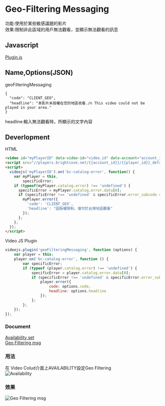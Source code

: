 # Geo-Filtering Messaging  
功能:使用於某些敏感議題的影片  
效果:限制非此區域的用戶無法觀看，並顯示無法觀看的訊息     

## Javascript
[Plugin.js](https://raw.githubusercontent.com/IXlinfairuser/Brightcove_Plugin/master/geoFilteringMessaging/plugin.js)

## Name,Options(JSON)
geoFilteringMessaging  
```
{
  "code": "CLIENT_GEO",
  "headline": "本影片未授權在您的地區收看./n This video could not be played in your area."
}
```
headline:輸入無法觀看時，所顯示的文字內容  

## Deverlopment
HTML
```HTML
<video id="myPlayerID" data-video-id="video_id" data-account="account_id" data-player="player_id" data-embed="default" data-application-id class="video-js" controls style="width: 100%; height: 100%; position: absolute; top: 0px; bottom: 0px; right: 0px; left: 0px;"></video>
<script src="//players.brightcove.net/{{account_id}}/{{player_id}}_default/index.min.js"></script>
<script>
  videojs('myPlayerID').on('bc-catalog-error', function() {
    var myPlayer = this,
        specificError;
    if (typeof(myPlayer.catalog.error) !== 'undefined') {
      specificError = myPlayer.catalog.error.data[0];
      if (specificError !== 'undefined' & specificError.error_subcode == "CLIENT_GEO") {
        myPlayer.error({
          'code': 'CLIENT_GEO',
          'headline': "因版權限制，僅可於台灣地區觀看"
        });
      };
    };
  });
</script>
```
Video JS Plugin
```Javascript
videojs.plugin('geoFilteringMessaging', function (options) {
    var player = this;
    player.on('bc-catalog-error', function () {
        var specificError;
        if (typeof (player.catalog.error) !== 'undefined') {
            specificError = player.catalog.error.data[0];
            if (specificError !== 'undefined' & specificError.error_subcode == "CLIENT_GEO") {
                player.error({
                    code: options.code,
                    headline: options.headline
                });
            };
        };
    });
});
```
### Document  
[Availability set](//support.brightcove.com/en/video-cloud/docs/configuring-video-availability)  
[Geo Filtering msg](//docs.brightcove.com/en/player/brightcove-player/guides/geo-filtering.html)  

### 用法  
在 Video Colud介面上AVAILABILITY設定Geo Filtering  
![Availability](http://i.imgur.com/wOOLWuq.jpg)  

### 效果  
![Geo Filtering msg](http://i.imgur.com/XAx2TwN.jpg)


